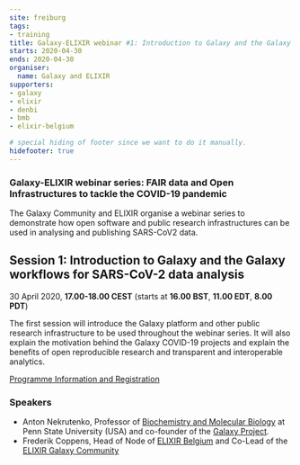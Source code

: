 ```yaml
---
site: freiburg
tags:
- training
title: Galaxy-ELIXIR webinar #1: Introduction to Galaxy and the Galaxy workflows for SARS-CoV-2 data analysis
starts: 2020-04-30
ends: 2020-04-30
organiser:
  name: Galaxy and ELIXIR
supporters:
- galaxy
- elixir
- denbi
- bmb
- elixir-belgium

# special hiding of footer since we want to do it manually.
hidefooter: true
---
```


### Galaxy-ELIXIR webinar series: FAIR data and Open Infrastructures to tackle the COVID-19 pandemic

The Galaxy Community and ELIXIR organise a webinar series to demonstrate how open software and public research infrastructures can be used in analysing and publishing SARS-CoV2 data.

## Session 1: Introduction to Galaxy and the Galaxy workflows for SARS-CoV-2 data analysis

30 April 2020, **17.00-18.00 CEST** (starts at **16.00 BST**, **11.00 EDT**, **8.00 PDT**)

The first session will introduce the Galaxy platform and other public research infrastructure to be used throughout the webinar series. It will also explain the motivation behind the Galaxy COVID-19 projects and explain the benefits of open reproducible research and transparent and interoperable analytics.

[Programme Information and Registration](https://elixir-europe.org/events/webinar-galaxy-elixir-covid19)

### Speakers

* Anton Nekrutenko, Professor of [Biochemistry and Molecular Biology](http://bmb.psu.edu/) at Penn State University (USA) and co-founder of the [Galaxy Project](http://psu.edu/).
* Frederik Coppens,  Head of Node of [ELIXIR Belgium](http://www.elixir-belgium.org/) and Co-Lead of the [ELIXIR Galaxy Community](https://elixir-europe.org/communities/galaxy)


